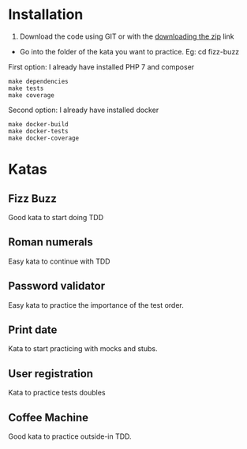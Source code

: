 # Installation
1. Download the code using GIT or with the [downloading the zip](https://github.com/luisrovirosa/katas-php/archive/master.zip) link
- Go into the folder of the kata you want to practice. Eg: cd fizz-buzz

First option: I already have installed PHP 7 and composer

    make dependencies
    make tests
    make coverage

Second option: I already have installed docker

    make docker-build
    make docker-tests
    make docker-coverage
    
# Katas
## Fizz Buzz
Good kata to start doing TDD
## Roman numerals
Easy kata to continue with TDD
## Password validator
Easy kata to practice the importance of the test order.
## Print date
Kata to start practicing with mocks and stubs.
## User registration
Kata to practice tests doubles
## Coffee Machine
Good kata to practice outside-in TDD.